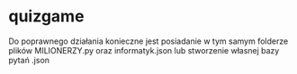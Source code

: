 # quizgame
Do poprawnego działania konieczne jest posiadanie w tym samym folderze plików MILIONERZY.py oraz informatyk.json lub stworzenie własnej bazy pytań .json
